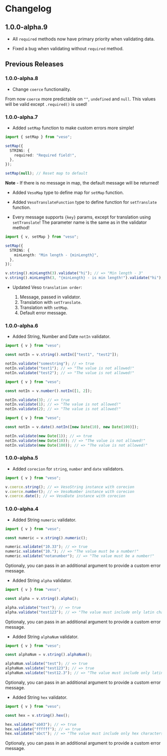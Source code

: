 # Changelog

## 1.0.0-alpha.9

- All `required` methods now have primary priority when validating data.

- Fixed a bug when validating without `required` method.

## Previous Releases

### 1.0.0-alpha.8

- Change `coerce` functionality.

From now `coerce` more predictable on `""`, `undefined` and `null`. This values will be valid except `.required()` is used!

### 1.0.0-alpha.7

- Added `setMap` function to make custom errors more simple!

```ts
import { setMap } from "veso";

setMap({
  STRING: {
    required: "Required field!",
  },
});

setMap(null); // Reset map to default
```

**Note** - If there is no message in map, the default message will be returned!

- Added `VesoMap` type to define map for `setMap` function.

- Added `VesoTranslateFunction` type to define function for `setTranslate` function.

- Every message supports `{key}` params, except for translation using `setTranslate`! The parameter name is the same as in the validator method!

```ts
import { v, setMap } from "veso";

setMap({
  STRING: {
    minLength: "Min length - {minLength}",
  },
});

v.string().minLength(3).validate("hi"); // => "Min length - 3"
v.string().minLength(3, "{minLength} - is min length!").validate("hi"); // => "3 - is min length!"
```

- Updated Veso `translation order`:

  1. Message, passed in validator.
  2. Translation with `setTranslate`.
  3. Translation with `setMap`.
  4. Default error message.

### 1.0.0-alpha.6

- Added String, Number and Date `notIn` validator.

```ts
import { v } from "veso";

const notIn = v.string().notIn(["test1", "test2"]);

notIn.validate("somestring"); // => true
notIn.validate("test1"); // => "The value is not allowed!"
notIn.validate("test2"); // => "The value is not allowed!"
```

```ts
import { v } from "veso";

const notIn = v.number().notIn([1, 2]);

notIn.validate(3); // => true
notIn.validate(1); // => "The value is not allowed!"
notIn.validate(2); // => "The value is not allowed!"
```

```ts
import { v } from "veso";

const notIn = v.date().notIn([new Date(10), new Date(100)]);

notIn.validate(new Date(1)); // => true
notIn.validate(new Date(10)); // => "The value is not allowed!"
notIn.validate(new Date(100)); // => "The value is not allowed!"
```

### 1.0.0-alpha.5

- Added `corecion` for `string`, `number` and `date` validators.

```ts
import { v } from "veso";

v.coerce.string(); // => VesoString instance with corecion
v.coerce.number(); // => VesoNumber instance with corecion
v.coerce.date(); // => VesoDate instance with corecion
```

### 1.0.0-alpha.4

- Added String `numeric` validator.

```ts
import { v } from "veso";

const numeric = v.string().numeric();

numeric.validate("10.33"); // => true
numeric.validate("10."); // => "The value must be a number!"
numeric.validate("notanumber"); // => "The value must be a number!"
```

Optionaly, you can pass in an additional argument to provide a custom error message.

- Added String `alpha` validator.

```ts
import { v } from "veso";

const alpha = v.string().alpha();

alpha.validate("test"); // => true
alpha.validate("test123"); // => "The value must include only latin characters!"
```

Optionaly, you can pass in an additional argument to provide a custom error message.

- Added String `alphaNum` validator.

```ts
import { v } from "veso";

const alphaNum = v.string().alphaNum();

alphaNum.validate("test"); // => true
alphaNum.validate("test123"); // => true
alphaNum.validate("test12.3"); // => "The value must include only latin characters and numbers!"
```

Optionaly, you can pass in an additional argument to provide a custom error message.

- Added String `hex` validator.

```ts
import { v } from "veso";

const hex = v.string().hex();

hex.validate("ab03"); // => true
hex.validate("ffffff"); // => true
hex.validate("abct"); // => "The value must include only hex characters!"
```

Optionaly, you can pass in an additional argument to provide a custom error message.
